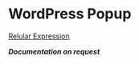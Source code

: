 # WordPress Popup

[Relular Expression](https://github.com/Krprashant94/WordPress-Popup/blob/master/doc/reglur_exp.md)


***Documentation on request***
